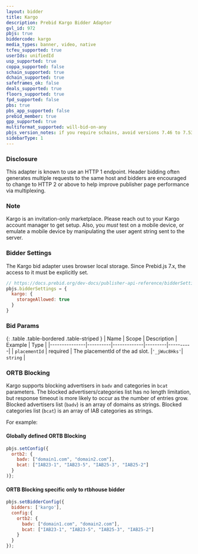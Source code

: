 ```yaml
---
layout: bidder
title: Kargo
description: Prebid Kargo Bidder Adaptor
gvl_id: 972
pbjs: true
biddercode: kargo
media_types: banner, video, native
tcfeu_supported: true
userIds: unifiedId
usp_supported: true
coppa_supported: false
schain_supported: true
dchain_supported: true
safeframes_ok: false
deals_supported: true
floors_supported: true
fpd_supported: false
pbs: true
pbs_app_supported: false
prebid_member: true
gpp_supported: true
multiformat_supported: will-bid-on-any
pbjs_version_notes: if you require schains, avoid versions 7.46 to 7.53
sidebarType: 1
---
```


### Disclosure

This adapter is known to use an HTTP 1 endpoint. Header bidding often generates multiple requests to the same host and bidders are encouraged to change to HTTP 2 or above to help improve publisher page performance via multiplexing.

### Note

Kargo is an invitation-only marketplace.  Please reach out to your Kargo account manager to get setup.  Also, you *must* test on a mobile device, or emulate a mobile device by manipulating the user agent string sent to the server.

### Bidder Settings

The Kargo bid adapter uses browser local storage. Since Prebid.js 7.x, the access to it must be explicitly set.

```js
// https://docs.prebid.org/dev-docs/publisher-api-reference/bidderSettings.html
pbjs.bidderSettings = {
  kargo: {
    storageAllowed: true
  }
}
```

### Bid Params

{: .table .table-bordered .table-striped }
| Name          | Scope    | Description | Example | Type     |
|---------------|----------|-------------|---------|----------|
| `placementId`       | required | The placementId of the ad slot. |`'_jWuc8Hks'`| `string` |

### ORTB Blocking

Kargo supports blocking advertisers in `badv` and categories in `bcat` parameters.
The blocked advertisers/categories list has no length limitation, but response timeout is more likely to occur as the number of entries grow.
Blocked advertisers list (`badv`) is an array of domains as strings.
Blocked categories list (`bcat`) is an array of IAB categories as strings.

For example:

#### Globally defined ORTB Blocking

```javascript
pbjs.setConfig({
  ortb2: {
    badv: ["domain1.com", "domain2.com"],
    bcat: ["IAB23-1", "IAB23-5", "IAB25-3", "IAB25-2"]
  }
)};
```

#### ORTB Blocking specific only to rtbhouse bidder

```javascript
pbjs.setBidderConfig({
  bidders: ['kargo'],
  config:{
    ortb2: {
      badv: ["domain1.com", "domain2.com"],
      bcat: ["IAB23-1", "IAB23-5", "IAB25-3", "IAB25-2"]
    }
  }
});
```
